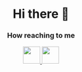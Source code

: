


<p align="center">
    <h1 align="center"> Hi there 👋  </h1>    
</p>


<div align="center">
<h3><b>How reaching to me</b></h3>
<p>
<a  href="https://t.me/babaiparis"><img width="40px" src="https://img.icons8.com/fluent/96/000000/telegram-app.png" />
</a>
<a href="mailto:glebludis@gmail.com"><img width="40px" src="https://img.icons8.com/fluent/48/000000/gmail-new.png" /></a> 
</p>
</div> 
